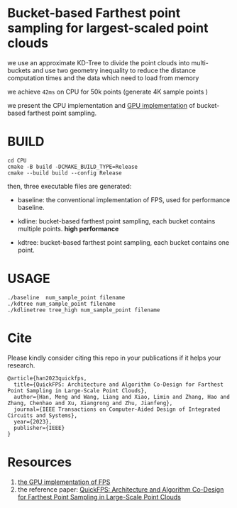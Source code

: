 # Bucket-based Farthest point sampling for largest-scaled point clouds

we use an approximate KD-Tree to divide the point clouds into multi-buckets and use two geometry inequality to reduce the distance computation times and the data which need to load from memory

we achieve  `42ms` on CPU for 50k points (generate 4K sample points )

we present the CPU implementation and [GPU implementation](https://github.com/hanm2019/FPS_GPU) of bucket-based farthest point sampling.



# BUILD

```
cd CPU
cmake -B build -DCMAKE_BUILD_TYPE=Release
cmake --build build --config Release

```

 then, three executable files are generated:

* baseline: the conventional implementation of  FPS, used for performance baseline.

* kdline: bucket-based farthest point sampling, each bucket contains multiple points.  **high performance** 

*  kdtree: bucket-based farthest point sampling, each bucket contains one point. 

  

# USAGE

```
./baseline  num_sample_point filename
./kdtree num_sample_point filename
./kdlinetree tree_high num_sample_point filename
```

# Cite

Please kindly consider citing this repo in your publications if it helps your research.

```
@article{han2023quickfps,
  title={QuickFPS: Architecture and Algorithm Co-Design for Farthest Point Sampling in Large-Scale Point Clouds},
  author={Han, Meng and Wang, Liang and Xiao, Limin and Zhang, Hao and Zhang, Chenhao and Xu, Xiangrong and Zhu, Jianfeng},
  journal={IEEE Transactions on Computer-Aided Design of Integrated Circuits and Systems},
  year={2023},
  publisher={IEEE}
}
```

# Resources
1. [the GPU implementation of FPS](https://github.com/hanm2019/FPS_GPU)
2. the reference paper: [QuickFPS: Architecture and Algorithm Co-Design for Farthest Point Sampling in Large-Scale Point Clouds](https://ieeexplore.ieee.org/abstract/document/10122654)
